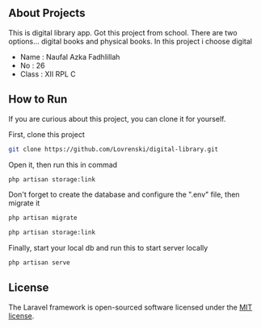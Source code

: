 ## About Projects
<p>This is digital library app. Got this project from school. There are two options... digital books and physical books. In this project i choose digital</p>
<ul>
    <li>Name  : Naufal Azka Fadhlillah</li>
    <li>No    : 26</li>
    <li>Class : XII RPL C</li>
</ul>

## How to Run
<p>If you are curious about this project, you can clone it for yourself.</p>
<p>First, clone this project</p>

```bash
git clone https://github.com/Lovrenski/digital-library.git
```
<p>Open it, then run this in commad</p>

```bash
php artisan storage:link
```

<p>Don't forget to create the database and configure the ".env" file, then migrate it</p>

```bash
php artisan migrate
```

```bash
php artisan storage:link
```

<p>Finally, start your local db and run this to start server locally</p>

```bash
php artisan serve
```

## License

The Laravel framework is open-sourced software licensed under the [MIT license](https://opensource.org/licenses/MIT).
